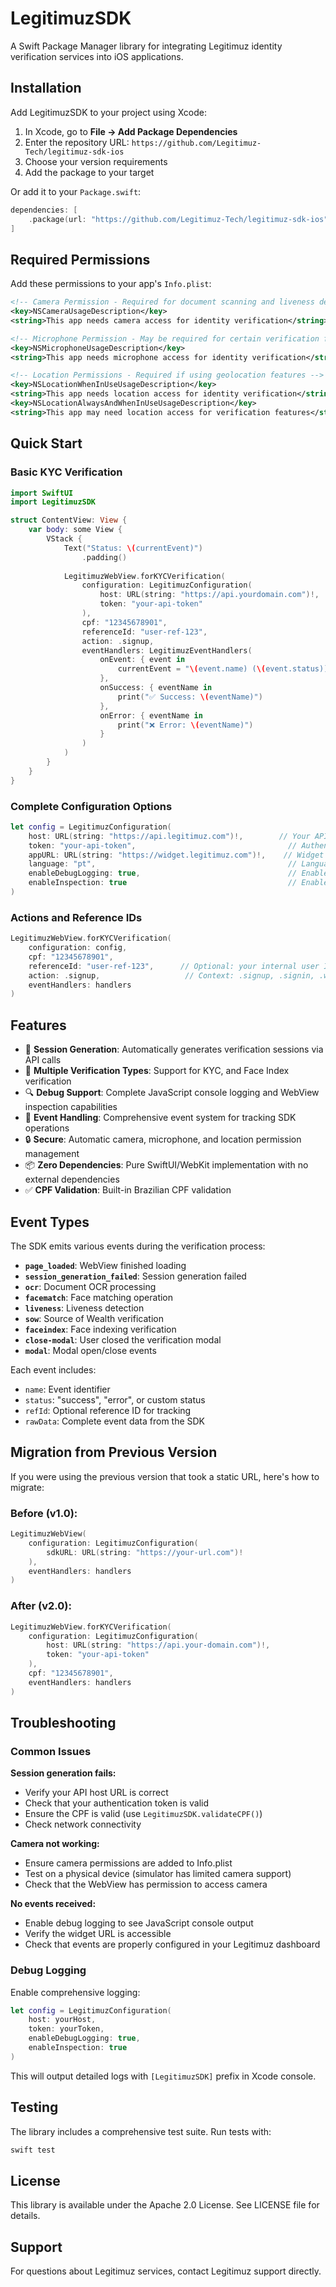 # LegitimuzSDK

A Swift Package Manager library for integrating Legitimuz identity verification services into iOS applications.

## Installation

Add LegitimuzSDK to your project using Xcode:

1. In Xcode, go to **File → Add Package Dependencies**
2. Enter the repository URL: `https://github.com/Legitimuz-Tech/legitimuz-sdk-ios`
3. Choose your version requirements
4. Add the package to your target

Or add it to your `Package.swift`:

```swift
dependencies: [
    .package(url: "https://github.com/Legitimuz-Tech/legitimuz-sdk-ios", from: "2.3.0")
]
```

## Required Permissions

Add these permissions to your app's `Info.plist`:

```xml
<!-- Camera Permission - Required for document scanning and liveness detection -->
<key>NSCameraUsageDescription</key>
<string>This app needs camera access for identity verification</string>

<!-- Microphone Permission - May be required for certain verification features -->
<key>NSMicrophoneUsageDescription</key>
<string>This app needs microphone access for identity verification</string>

<!-- Location Permissions - Required if using geolocation features -->
<key>NSLocationWhenInUseUsageDescription</key>
<string>This app needs location access for identity verification</string>
<key>NSLocationAlwaysAndWhenInUseUsageDescription</key>
<string>This app may need location access for verification features</string>
```

## Quick Start

### Basic KYC Verification

```swift
import SwiftUI
import LegitimuzSDK

struct ContentView: View {
    var body: some View {
        VStack {
            Text("Status: \(currentEvent)")
                .padding()
            
            LegitimuzWebView.forKYCVerification(
                configuration: LegitimuzConfiguration(
                    host: URL(string: "https://api.yourdomain.com")!,
                    token: "your-api-token"
                ),
                cpf: "12345678901",
                referenceId: "user-ref-123",
                action: .signup,
                eventHandlers: LegitimuzEventHandlers(
                    onEvent: { event in
                        currentEvent = "\(event.name) (\(event.status))"
                    },
                    onSuccess: { eventName in
                        print("✅ Success: \(eventName)")
                    },
                    onError: { eventName in
                        print("❌ Error: \(eventName)")
                    }
                )
            )
        }
    }
}
```

### Complete Configuration Options

```swift
let config = LegitimuzConfiguration(
    host: URL(string: "https://api.legitimuz.com")!,        // Your API host
    token: "your-api-token",                                  // Authentication token
    appURL: URL(string: "https://widget.legitimuz.com")!,    // Widget URL (optional)
    language: "pt",                                           // Language: "pt", "en", "es"
    enableDebugLogging: true,                                 // Enable JS console logs
    enableInspection: true                                    // Enable WebView debugging
)
```

### Actions and Reference IDs

```swift
LegitimuzWebView.forKYCVerification(
    configuration: config,
    cpf: "12345678901",
    referenceId: "user-ref-123",      // Optional: your internal user ID
    action: .signup,                   // Context: .signup, .signin, .withdraw, etc.
    eventHandlers: handlers
)
```

## Features

- 🚀 **Session Generation**: Automatically generates verification sessions via API calls
- 📱 **Multiple Verification Types**: Support for KYC, and Face Index verification
- 🔍 **Debug Support**: Complete JavaScript console logging and WebView inspection capabilities
- 🎯 **Event Handling**: Comprehensive event system for tracking SDK operations
- 🔒 **Secure**: Automatic camera, microphone, and location permission management
- 📦 **Zero Dependencies**: Pure SwiftUI/WebKit implementation with no external dependencies
- ✅ **CPF Validation**: Built-in Brazilian CPF validation

## Event Types

The SDK emits various events during the verification process:

- **`page_loaded`**: WebView finished loading
- **`session_generation_failed`**: Session generation failed
- **`ocr`**: Document OCR processing
- **`facematch`**: Face matching operation
- **`liveness`**: Liveness detection
- **`sow`**: Source of Wealth verification
- **`faceindex`**: Face indexing verification
- **`close-modal`**: User closed the verification modal
- **`modal`**: Modal open/close events

Each event includes:
- `name`: Event identifier
- `status`: "success", "error", or custom status  
- `refId`: Optional reference ID for tracking
- `rawData`: Complete event data from the SDK

## Migration from Previous Version

If you were using the previous version that took a static URL, here's how to migrate:

### Before (v1.0):
```swift
LegitimuzWebView(
    configuration: LegitimuzConfiguration(
        sdkURL: URL(string: "https://your-url.com")!
    ),
    eventHandlers: handlers
)
```

### After (v2.0):
```swift
LegitimuzWebView.forKYCVerification(
    configuration: LegitimuzConfiguration(
        host: URL(string: "https://api.your-domain.com")!,
        token: "your-api-token"
    ),
    cpf: "12345678901",
    eventHandlers: handlers
)
```

## Troubleshooting

### Common Issues

**Session generation fails:**
- Verify your API host URL is correct
- Check that your authentication token is valid
- Ensure the CPF is valid (use `LegitimuzSDK.validateCPF()`)
- Check network connectivity

**Camera not working:**
- Ensure camera permissions are added to Info.plist
- Test on a physical device (simulator has limited camera support)
- Check that the WebView has permission to access camera

**No events received:**
- Enable debug logging to see JavaScript console output
- Verify the widget URL is accessible
- Check that events are properly configured in your Legitimuz dashboard

### Debug Logging

Enable comprehensive logging:

```swift
let config = LegitimuzConfiguration(
    host: yourHost,
    token: yourToken,
    enableDebugLogging: true,
    enableInspection: true
)
```

This will output detailed logs with `[LegitimuzSDK]` prefix in Xcode console.

## Testing

The library includes a comprehensive test suite. Run tests with:

```bash
swift test
```

## License

This library is available under the Apache 2.0 License. See LICENSE file for details.

## Support

For questions about Legitimuz services, contact Legitimuz support directly.
